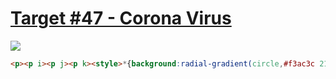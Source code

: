 # [Target #47 - Corona Virus](https://cssbattle.dev/play/47)

![](https://cssbattle.dev/targets/47.png)

```HTML
<p><p i><p j><p k><style>*{background:radial-gradient(circle,#f3ac3c 21%,#1a4341 1q)}p{position:fixed;left:195;top:34;width:10;height:180;background:#f3ac3c;border-radius:11q}[i],[j]{transform-origin:50% 55.5%;transform:rotate(120deg)}[j]{transform:rotate(60deg)}[k]{top:104;left:220;height:10;background:#998235;color:998235;box-shadow:-42q 11q 0 11q,-26q 53q 0 5q
```
